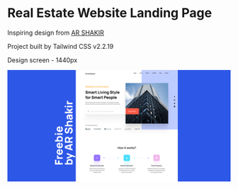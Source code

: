 # Real Estate Website Landing Page

Inspiring design from [AR SHAKIR](https://www.arshakir.com/project/freebie-real-estate-website-landing-page)

Project built by Tailwind CSS v2.2.19

Design screen - 1440px

<p align="center">
  <img src="images/design.png" />
</p>
